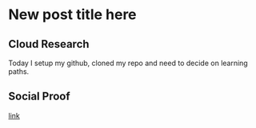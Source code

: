 <!-- This is a template you can use for quick progress days. It removes a lot of the steps we encourage you to share in the longer template 000-DAY-ARTICLE-LONG-TEMPLATE.MD-->

# New post title here

## Cloud Research

Today I setup my github, cloned my repo and need to decide on learning paths.

## Social Proof

[link](https://www.linkedin.com/posts/chris-fison_fisontechnet-100days-activity-6750066511219585024-ErnH)
